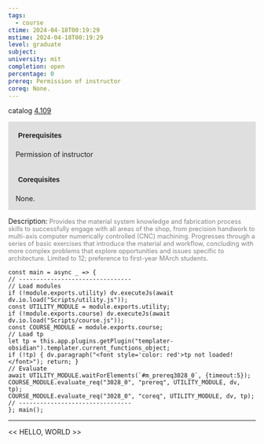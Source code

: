 ```yaml
---
tags:
  - course
ctime: 2024-04-18T00:19:29
mstime: 2024-04-18T00:19:29
level: graduate
subject: 
university: mit
completion: open
percentage: 0
prereq: Permission of instructor
coreq: None.
---
```


catalog [4.109](http://student.mit.edu/catalog/m4a.html#4.109)

<span style="display: block; padding: 15px; background-color: rgb(100, 100, 100, 0.2);"><font id="m_prereq3028_0" style="display: block; font-family: Arial, sans-serif; font-weight: bold; padding: 5px">Prerequisites</font><br><span id="prereq3028_0">Permission of instructor</span></span>
<span style="display: block; padding: 15px; background-color: rgb(100, 100, 100, 0.2);"><font id="m_coreq3028_0" style="display: block; font-family: Arial, sans-serif; font-weight: bold; padding: 5px">Corequisites</font><br><span id="coreq3028_0">None.</span></span>

<font style="">Description:</font>
<font style="color: grey; font-size: 0.8rem;">Provides the material system knowledge and fabrication process skills to successfully engage with all areas of the shop, from precision handwork to multi-axis computer numerically controlled (CNC) machining. Progresses through a series of basic exercises that introduce the material and workflow, concluding with more complex problems that explore opportunities and issues specific to architecture. Limited to 12; preference to first-year MArch students.</font>

```dataviewjs
const main = async _ => {
// --------------------------------
// Load modules
if (!module.exports.utility) dv.executeJs(await dv.io.load("Scripts/utility.js"));
const UTILITY_MODULE = module.exports.utility;
if (!module.exports.course) dv.executeJs(await dv.io.load("Scripts/course.js"));
const COURSE_MODULE = module.exports.course;
// Load tp
let tp = this.app.plugins.getPlugin("templater-obsidian").templater.current_functions_object;
if (!tp) { dv.paragraph("<font style='color: red'>tp not loaded!</font>"); return; }
// Evaluate
await UTILITY_MODULE.waitForElements(`#m_prereq3028_0`, {timeout:5});
COURSE_MODULE.evaluate_req("3028_0", "prereq", UTILITY_MODULE, dv, tp);
COURSE_MODULE.evaluate_req("3028_0", "coreq", UTILITY_MODULE, dv, tp);
// --------------------------------
}; main();
```

---

<< HELLO, WORLD >>
